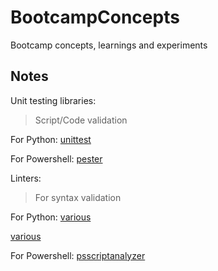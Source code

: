 # **BootcampConcepts**
Bootcamp concepts, learnings and experiments

## **Notes**
Unit testing libraries:
>Script/Code validation

For Python: [unittest](https://docs.python.org/3/library/unittest.html#basic-example)

For Powershell: [pester](https://github.com/pester/Pester)

Linters:
>For syntax validation

For Python: [various](https://code.visualstudio.com/docs/python/linting#_specific-linters)

<a href="https://code.visualstudio.com/docs/python/linting#_specific-linters" target="_blank">various</a>

For Powershell: [psscriptanalyzer](https://github.com/PowerShell/PSScriptAnalyzer)


